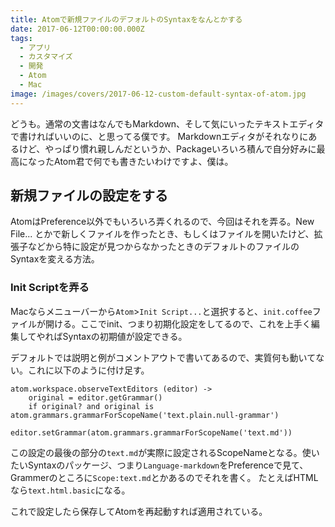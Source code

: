 ```yaml
---
title: Atomで新規ファイルのデフォルトのSyntaxをなんとかする
date: 2017-06-12T00:00:00.000Z
tags:
  - アプリ
  - カスタマイズ
  - 開発
  - Atom
  - Mac
image: /images/covers/2017-06-12-custom-default-syntax-of-atom.jpg
---
```

どうも。通常の文書はなんでもMarkdown、そして気にいったテキストエディタで書ければいいのに、と思ってる僕です。
Markdownエディタがそれなりにあるけど、やっぱり慣れ親しんだというか、Packageいろいろ積んで自分好みに最高になったAtom君で何でも書きたいわけですよ、僕は。

新規ファイルの設定をする
------------------------------------------------------------
AtomはPreference以外でもいろいろ弄くれるので、今回はそれを弄る。New File... とかで新しくファイルを作ったとき、もしくはファイルを開いたけど、拡張子などから特に設定が見つからなかったときのデフォルトのファイルのSyntaxを変える方法。

### Init Scriptを弄る
Macならメニューバーから`Atom`>`Init Script...`と選択すると、`init.coffee`ファイルが開ける。ここでinit、つまり初期化設定をしてるので、これを上手く編集してやればSyntaxの初期値が設定できる。

デフォルトでは説明と例がコメントアウトで書いてあるので、実質何も動いてない。これに以下のように付け足す。

	atom.workspace.observeTextEditors (editor) ->
		original = editor.getGrammar()
		if original? and original is 	atom.grammars.grammarForScopeName('text.plain.null-grammar')
			editor.setGrammar(atom.grammars.grammarForScopeName('text.md'))

この設定の最後の部分の`text.md`が実際に設定されるScopeNameとなる。使いたいSyntaxのパッケージ、つまり`Language-markdown`をPreferenceで見て、Grammerのところに`Scope:text.md`とかあるのでそれを書く。
たとえばHTMLなら`text.html.basic`になる。

これで設定したら保存してAtomを再起動すれば適用されている。
